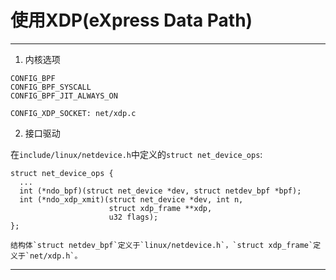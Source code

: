 # 使用XDP(eXpress Data Path)


----
1. 内核选项

```
CONFIG_BPF
CONFIG_BPF_SYSCALL
CONFIG_BPF_JIT_ALWAYS_ON

CONFIG_XDP_SOCKET: net/xdp.c

```

2. 接口驱动

在`include/linux/netdevice.h`中定义的`struct net_device_ops`:

```
struct net_device_ops {
  ...
  int (*ndo_bpf)(struct net_device *dev, struct netdev_bpf *bpf);
  int (*ndo_xdp_xmit)(struct net_device *dev, int n,
                      struct xdp_frame **xdp,
                      u32 flags);
};

结构体`struct netdev_bpf`定义于`linux/netdevice.h`，`struct xdp_frame`定义于`net/xdp.h`。

```


----
